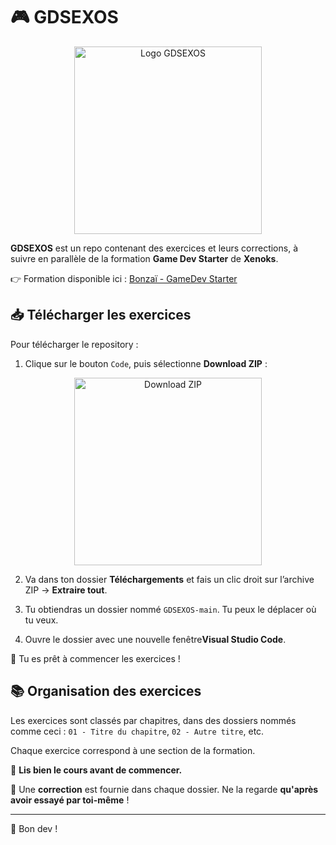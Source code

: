 
# 🎮 **GDSEXOS**

<p  align="center">

<img  src="https://media.discordapp.net/attachments/1345522173363617805/1380207260462092319/1cd78b02-bf85-4bbe-b100-d669edc7f52d.png?ex=686f33ed&is=686de26d&hm=ae75a37082ebb7d5095c8c5b7c903a1b9e20a8699ba82966135dc963b1b2cfe9&width=346&height=346"  alt="Logo GDSEXOS"  width="300">

</p>

  

**GDSEXOS** est un repo contenant des exercices et leurs corrections, à suivre en parallèle de la formation **Game Dev Starter** de **Xenoks**.

👉 Formation disponible ici : [Bonzaï - GameDev Starter](https://www.bonzai.pro/Xenoks/shop/829D_3036/gamedev-starter)

## 📥 Télécharger les exercices
Pour télécharger le repository :

1. Clique sur le bouton `Code`, puis sélectionne **Download ZIP** :

<p  align="center">

<img  src="https://media.discordapp.net/attachments/1352435866424971305/1392521236160057435/image.png?ex=686fd5f6&is=686e8476&hm=95ca85a2698ad5488707a3d3f700246a1a08abb14df020788f4c3f4601a625ee&=&format=webp&quality=lossless"  alt="Download ZIP"  width="300">

</p>

2. Va dans ton dossier **Téléchargements** et fais un clic droit sur l’archive ZIP → **Extraire tout**.
 
3. Tu obtiendras un dossier nommé `GDSEXOS-main`. Tu peux le déplacer où tu veux.

4. Ouvre le dossier avec une nouvelle fenêtre**Visual Studio Code**.

🎉 Tu es prêt à commencer les exercices !

## 📚 Organisation des exercices

Les exercices sont classés par chapitres, dans des dossiers nommés comme ceci :
`01 - Titre du chapitre`, `02 - Autre titre`, etc.

Chaque exercice correspond à une section de la formation.

🔁 **Lis bien le cours avant de commencer.**

🧠 Une **correction** est fournie dans chaque dossier. Ne la regarde **qu'après avoir essayé par toi-même** !

---

🚀 Bon dev !